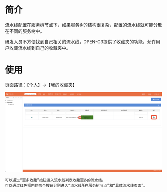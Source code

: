 # 简介

流水线配置在服务树节点下，如果服务树的结构很复杂，配置的流水线就可能分散在不同的服务树中。

研发人员不方便找到自己相关的流水线，OPEN-C3提供了收藏夹的功能，允许用户收藏流水线到自己的收藏夹中。

# 使用

页面路径：【个人】->【我的收藏夹】

![收藏夹](/收藏夹/images/收藏夹.png)

```
可以通过“更多收藏”按钮进入流水线列表收藏更多的流水线。
可以通过红色框内的两个按钮分别进入“流水线所在服务树节点”和“具体流水线页面”。
```